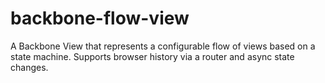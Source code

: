 backbone-flow-view
==================

A Backbone View that represents a configurable flow of views based on a state machine. Supports browser history via a router and async state changes.